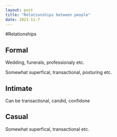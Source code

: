 ```yaml
---
layout: post
title: "Relationships between people"
date: 2021-11-7
---
```


#Relationships

## Formal

Wedding, funerals, professionaly etc.

Somewhat superfical, transactional, posturing etc.

## Intimate

Can be transactional, candid, confidone 

## Casual

Somewhat superfical, transactional etc.
